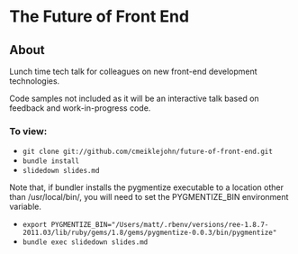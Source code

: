 # The Future of Front End

## About

Lunch time tech talk for colleagues on new front-end development
technologies.

Code samples not included as it will be an interactive talk based on
feedback and work-in-progress code.

### To view:

* ```git clone git://github.com/cmeiklejohn/future-of-front-end.git```
* ```bundle install```
* ```slidedown slides.md```

Note that, if bundler installs the pygmentize executable to a location other than /usr/local/bin/, you will need to set the PYGMENTIZE_BIN environment variable.

* ```export PYGMENTIZE_BIN="/Users/matt/.rbenv/versions/ree-1.8.7-2011.03/lib/ruby/gems/1.8/gems/pygmentize-0.0.3/bin/pygmentize"```
* ```bundle exec slidedown slides.md```